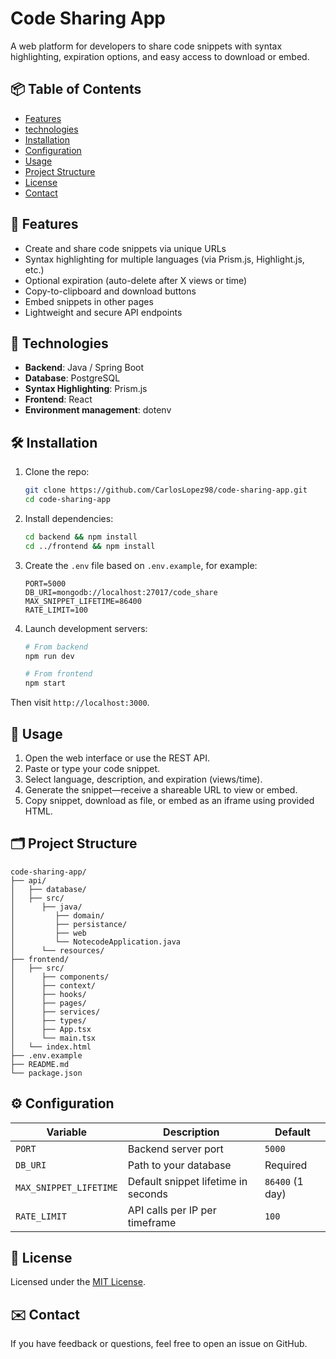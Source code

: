 # Code Sharing App

A web platform for developers to share code snippets with syntax highlighting, expiration options, and easy access to download or embed.

## 📦 Table of Contents

- [Features](#features)
- [technologies](#technologies)
- [Installation](#installation)  
- [Configuration](#configuration)  
- [Usage](#usage)  
- [Project Structure](#project-structure)
- [License](#license)  
- [Contact](#contact)

## 🚀 Features

- Create and share code snippets via unique URLs
- Syntax highlighting for multiple languages (via Prism.js, Highlight.js, etc.)
- Optional expiration (auto-delete after X views or time)
- Copy-to-clipboard and download buttons
- Embed snippets in other pages
- Lightweight and secure API endpoints

## 🧱 Technologies

- **Backend**: Java / Spring Boot
- **Database**: PostgreSQL
- **Syntax Highlighting**: Prism.js
- **Frontend**: React
- **Environment management**: dotenv

## 🛠️ Installation

1. Clone the repo:
   ```bash
   git clone https://github.com/CarlosLopez98/code-sharing-app.git
   cd code-sharing-app
   ```

2. Install dependencies:
   ```bash
   cd backend && npm install
   cd ../frontend && npm install
   ```

3. Create the `.env` file based on `.env.example`, for example:
   ```
   PORT=5000
   DB_URI=mongodb://localhost:27017/code_share
   MAX_SNIPPET_LIFETIME=86400
   RATE_LIMIT=100
   ```

4. Launch development servers:
   ```bash
   # From backend
   npm run dev

   # From frontend
   npm start
   ```
Then visit `http://localhost:3000`.

## 🎯 Usage

1. Open the web interface or use the REST API.
2. Paste or type your code snippet.
3. Select language, description, and expiration (views/time).
4. Generate the snippet—receive a shareable URL to view or embed.
5. Copy snippet, download as file, or embed as an iframe using provided HTML.

## 🗂️ Project Structure

```
code-sharing-app/
├── api/
│   ├── database/
│   ├── src/
│      ├── java/
│         ├── domain/
│         ├── persistance/
│         ├── web
│         └── NotecodeApplication.java
│      └── resources/
├── frontend/
│   ├── src/
│      ├── components/
│      ├── context/
│      ├── hooks/
│      ├── pages/
│      ├── services/
│      ├── types/
│      ├── App.tsx
│      └── main.tsx
│   └── index.html
├── .env.example
├── README.md
└── package.json
```

## ⚙️ Configuration

| Variable               | Description                                | Default         |
|------------------------|--------------------------------------------|-----------------|
| `PORT`                 | Backend server port                        | `5000`          |
| `DB_URI`               | Path to your database                      | Required        |
| `MAX_SNIPPET_LIFETIME` | Default snippet lifetime in seconds        | `86400` (1 day) |
| `RATE_LIMIT`           | API calls per IP per timeframe             | `100`           |

## 📄 License

Licensed under the [MIT License](LICENSE).

## ✉️ Contact

If you have feedback or questions, feel free to open an issue on GitHub.
